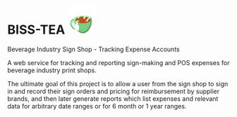 # BISS-TEA ![BISS-TEA](https://github.com/arfink/BISS-TEA/blob/master/images/biss-tea.png)


Beverage Industry Sign Shop - Tracking Expense Accounts

A web service for tracking and reporting sign-making and POS expenses for beverage industry print shops.

The ultimate goal of this project is to allow a user from the sign shop to sign in and record their sign orders and pricing for reimbursement by supplier brands, and then later generate reports which list expenses and relevant data for arbitrary date ranges or for 6 month or 1 year ranges.
